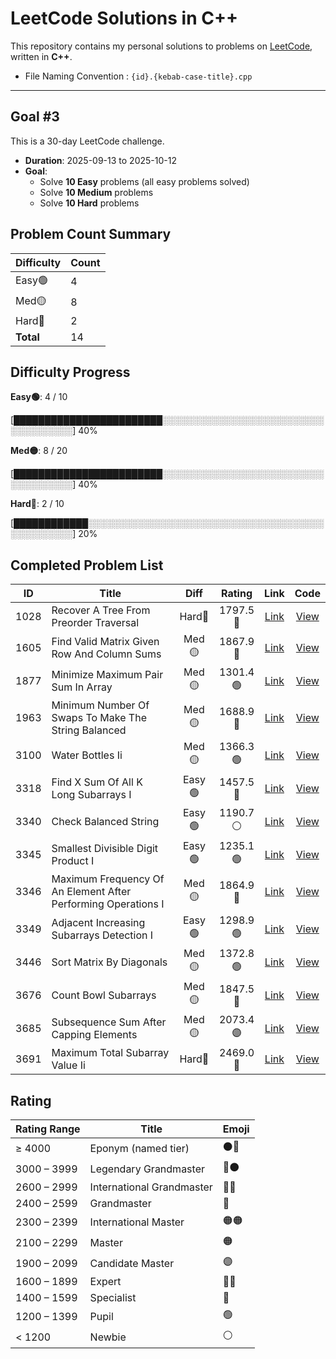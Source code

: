 # LeetCode Solutions in C++

This repository contains my personal solutions to problems on [LeetCode](https://leetcode.com/), written in **C++**.

* File Naming Convention : `{id}.{kebab-case-title}.cpp`

---

## Goal #3

This is a 30-day LeetCode challenge.

- **Duration**: 2025-09-13 to 2025-10-12
- **Goal**:
  - Solve **10 Easy** problems (all easy problems solved)
  - Solve **10 Medium** problems
  - Solve **10 Hard** problems

<!-- LEETCODE_SUMMARY_START -->
## Problem Count Summary

| Difficulty | Count |
|------------|-------|
| Easy🟢 | 4 |
| Med🟡 | 8 |
| Hard🔴 | 2 |
| **Total** | 14 |

<!-- LEETCODE_SUMMARY_END -->

<!-- LEETCODE_PROGRESS_START -->
## Difficulty Progress

**Easy🟢**: 4 / 10

[████████████████████████░░░░░░░░░░░░░░░░░░░░░░░░░░░░░░░░░░░░] 40%

**Med🟡**: 8 / 20

[████████████████████████░░░░░░░░░░░░░░░░░░░░░░░░░░░░░░░░░░░░] 40%

**Hard🔴**: 2 / 10

[████████████░░░░░░░░░░░░░░░░░░░░░░░░░░░░░░░░░░░░░░░░░░░░░░░░] 20%
<!-- LEETCODE_PROGRESS_END -->

<!-- LEETCODE_TABLE_START -->
## Completed Problem List

| ID | Title | Diff | Rating | Link | Code |
|:--:|-------|:----:|:------:|:----:|:----:|
| 1028 | Recover A Tree From Preorder Traversal | Hard🔴 | 1797.5<br>🔵 | [Link](https://leetcode.com/problems/recover-a-tree-from-preorder-traversal/) | [View](./goals/goal3/HARD/1028.recover-a-tree-from-preorder-traversal.cpp) |
| 1605 | Find Valid Matrix Given Row And Column Sums | Med🟡 | 1867.9<br>🔵 | [Link](https://leetcode.com/problems/find-valid-matrix-given-row-and-column-sums/) | [View](./goals/goal3/MEDIUM/1605.find-valid-matrix-given-row-and-column-sums.cpp) |
| 1877 | Minimize Maximum Pair Sum In Array | Med🟡 | 1301.4<br>🟢 | [Link](https://leetcode.com/problems/minimize-maximum-pair-sum-in-array/) | [View](./goals/goal3/MEDIUM/1877.minimize-maximum-pair-sum-in-array.cpp) |
| 1963 | Minimum Number Of Swaps To Make The String Balanced | Med🟡 | 1688.9<br>🔵 | [Link](https://leetcode.com/problems/minimum-number-of-swaps-to-make-the-string-balanced/) | [View](./goals/goal3/MEDIUM/1963.minimum-number-of-swaps-to-make-the-string-balanced.cpp) |
| 3100 | Water Bottles Ii | Med🟡 | 1366.3<br>🟢 | [Link](https://leetcode.com/problems/water-bottles-ii/) | [View](./goals/goal3/MEDIUM/3100.water-bottles-ii.cpp) |
| 3318 | Find X Sum Of All K Long Subarrays I | Easy🟢 | 1457.5<br>🔷 | [Link](https://leetcode.com/problems/find-x-sum-of-all-k-long-subarrays-i/) | [View](./goals/goal3/EASY/3318.find-x-sum-of-all-k-long-subarrays-i.cpp) |
| 3340 | Check Balanced String | Easy🟢 | 1190.7<br>⚪ | [Link](https://leetcode.com/problems/check-balanced-string/) | [View](./goals/goal3/EASY/3340.check-balanced-string.cpp) |
| 3345 | Smallest Divisible Digit Product I | Easy🟢 | 1235.1<br>🟢 | [Link](https://leetcode.com/problems/smallest-divisible-digit-product-i/) | [View](./goals/goal3/EASY/3345.smallest-divisible-digit-product-i.cpp) |
| 3346 | Maximum Frequency Of An Element After Performing Operations I | Med🟡 | 1864.9<br>🔵 | [Link](https://leetcode.com/problems/maximum-frequency-of-an-element-after-performing-operations-i/) | [View](./goals/goal3/MEDIUM/3346.maximum-frequency-of-an-element-after-performing-operations-i.cpp) |
| 3349 | Adjacent Increasing Subarrays Detection I | Easy🟢 | 1298.9<br>🟢 | [Link](https://leetcode.com/problems/adjacent-increasing-subarrays-detection-i/) | [View](./goals/goal3/EASY/3349.adjacent-increasing-subarrays-detection-i.cpp) |
| 3446 | Sort Matrix By Diagonals | Med🟡 | 1372.8<br>🟢 | [Link](https://leetcode.com/problems/sort-matrix-by-diagonals/) | [View](./goals/goal3/MEDIUM/3446.sort-matrix-by-diagonals.cpp) |
| 3676 | Count Bowl Subarrays | Med🟡 | 1847.5<br>🔵 | [Link](https://leetcode.com/problems/count-bowl-subarrays/) | [View](./goals/goal3/MEDIUM/3676.count-bowl-subarrays.cpp) |
| 3685 | Subsequence Sum After Capping Elements | Med🟡 | 2073.4<br>🟣 | [Link](https://leetcode.com/problems/subsequence-sum-after-capping-elements/) | [View](./goals/goal3/MEDIUM/3685.subsequence-sum-after-capping-elements.cpp) |
| 3691 | Maximum Total Subarray Value Ii | Hard🔴 | 2469.0<br>🔴 | [Link](https://leetcode.com/problems/maximum-total-subarray-value-ii/) | [View](./goals/goal3/HARD/3691.maximum-total-subarray-value-ii.cpp) |

<!-- LEETCODE_TABLE_END -->

## Rating

| Rating Range | Title                       | Emoji |
|--------------|-----------------------------|-------|
| ≥ 4000       | Eponym (named tier)         | ⚫🔴 |
| 3000 – 3999  | Legendary Grandmaster       | 🔴⚫ |
| 2600 – 2999  | International Grandmaster   | 🔴🔴 |
| 2400 – 2599  | Grandmaster                 | 🔴    |
| 2300 – 2399  | International Master        | 🟠🟠 |
| 2100 – 2299  | Master                      | 🟠    |
| 1900 – 2099  | Candidate Master            | 🟣    |
| 1600 – 1899  | Expert                      | 🔵🔵 |
| 1400 – 1599  | Specialist                  | 🔷    |
| 1200 – 1399  | Pupil                       | 🟢    |
| < 1200       | Newbie                      | ⚪    |
